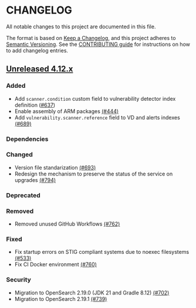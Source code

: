 # CHANGELOG
All notable changes to this project are documented in this file.

The format is based on [Keep a Changelog](https://keepachangelog.com/en/1.0.0/), and this project adheres to [Semantic Versioning](https://semver.org/spec/v2.0.0.html). See the [CONTRIBUTING guide](./CONTRIBUTING.md#Changelog) for instructions on how to add changelog entries.

## [Unreleased 4.12.x]
### Added
- Add `scanner.condition` custom field to vulnerability detector index definition ([#637](https://github.com/wazuh/wazuh-indexer/pull/637))
- Enable assembly of ARM packages [(#444)](https://github.com/wazuh/wazuh-indexer/pull/444)
- Add `vulnerability.scanner.reference` field to VD and alerts indexes [(#689)](https://github.com/wazuh/wazuh-indexer/pull/689)

### Dependencies

### Changed
- Version file standarization [(#693)](https://github.com/wazuh/wazuh-indexer/pull/693)
- Redesign the mechanism to preserve the status of the service on upgrades [(#794)](https://github.com/wazuh/wazuh-indexer/pull/794)

### Deprecated

### Removed
- Removed unused GitHub Workflows [(#762)](https://github.com/wazuh/wazuh-indexer/pull/762)

### Fixed
- Fix startup errors on STIG compliant systems due to noexec filesystems [(#533)](https://github.com/wazuh/wazuh-indexer/pull/533)
- Fix CI Docker environment [(#760)](https://github.com/wazuh/wazuh-indexer/pull/760)

### Security
- Migration to OpenSearch 2.19.0 (JDK 21 and Gradle 8.12) [(#702)](https://github.com/wazuh/wazuh-indexer/pull/702)
- Migration to OpenSearch 2.19.1 [(#739)](https://github.com/wazuh/wazuh-indexer/pull/739)

[Unreleased 4.12.x]: https://github.com/wazuh/wazuh-indexer/compare/b62bb89ac9278a9c67d27b68db34e9381ecb0aca...4.12.0
